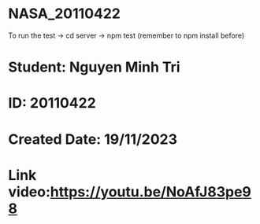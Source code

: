 # NASA_20110422
To run the test -> cd server -> npm test (remember to npm install before)
# Student: Nguyen Minh Tri
# ID: 20110422
# Created Date: 19/11/2023
# Link video:https://youtu.be/NoAfJ83pe98

